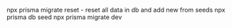 npx prisma migrate reset - reset all data in db and add new from seeds
npx prisma db seed
npx prisma migrate dev
